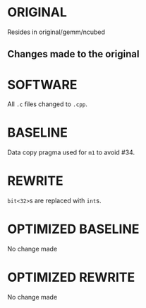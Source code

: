 # ORIGINAL
Resides in original/gemm/ncubed

## Changes made to the original

# SOFTWARE
All `.c` files changed to `.cpp`.

# BASELINE
Data copy pragma used for `m1` to avoid #34.

# REWRITE
`bit<32>`s are replaced with `int`s.

# OPTIMIZED BASELINE
No change made

# OPTIMIZED REWRITE
No change made
